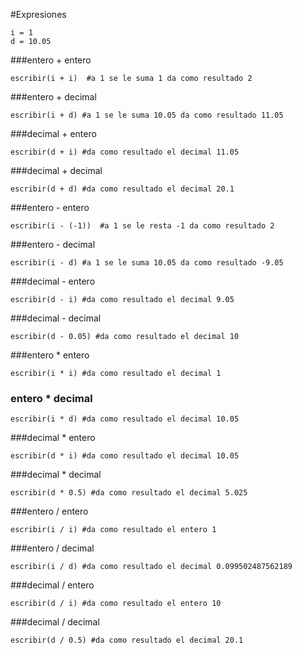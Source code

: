 
#Expresiones


```
i = 1
d = 10.05
```
###entero + entero
``` 
escribir(i + i)  #a 1 se le suma 1 da como resultado 2
```

###entero + decimal
``` 
escribir(i + d) #a 1 se le suma 10.05 da como resultado 11.05
```

 ###decimal + entero
```
escribir(d + i) #da como resultado el decimal 11.05
```

###decimal + decimal
```
escribir(d + d) #da como resultado el decimal 20.1
```

###entero - entero
```
escribir(i - (-1))  #a 1 se le resta -1 da como resultado 2
```
###entero - decimal
``` 
escribir(i - d) #a 1 se le suma 10.05 da como resultado -9.05
```

###decimal - entero
``` 
escribir(d - i) #da como resultado el decimal 9.05
```

###decimal - decimal
```
escribir(d - 0.05) #da como resultado el decimal 10
```
###entero * entero
```
escribir(i * i) #da como resultado el decimal 1
```

### entero * decimal
``` 
escribir(i * d) #da como resultado el decimal 10.05
```

###decimal * entero
``` 
escribir(d * i) #da como resultado el decimal 10.05
```

###decimal * decimal
``` 
escribir(d * 0.5) #da como resultado el decimal 5.025
```

###entero / entero
```
escribir(i / i) #da como resultado el entero 1
```

###entero / decimal
```
escribir(i / d) #da como resultado el decimal 0.099502487562189
```

###decimal / entero
```
escribir(d / i) #da como resultado el entero 10
```

###decimal / decimal
``` 
escribir(d / 0.5) #da como resultado el decimal 20.1
```
